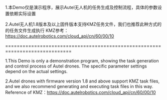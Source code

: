 1.本Demo仅是演示程序，展示Autel无人机的任务生成及控制流程，具体的参数设置依赖实际设置

2.Autel无人机1.8版本及以上固件版本支持KMZ任务文件，我们也推荐此种方式的的任务文件生成执行
 KMZ参考：https://doc.autelrobotics.com/cloud_api/cn/60/00/10

=============================================================================

1.This Demo is only a demonstration program, showing the task generation and control 
process of Autel drones. The specific parameter settings depend on the actual settings.

2.Autel drones with firmware version 1.8 and above support KMZ task files, and we also 
recommend generating and executing task files in this way.
Reference of KMZ：https://doc.autelrobotics.com/cloud_api/cn/60/00/10
